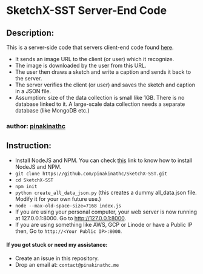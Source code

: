 # SketchX-SST Server-End Code

## Description:

This is a server-side code that servers client-end code found [here](https://github.com/pinakinathc/pinakinathc.github.io/blob/master/projects/_posts/sketchx-sst.html).

- It sends an image URL to the client (or user) which it recognize.
- The image is downloaded by the user from this URL.
- The user then draws a sketch and write a caption and sends it back to the server.
- The server verifies the client (or user) and saves the sketch and caption in a JSON file.
- Assumption: size of the data collection is small like 1GB. There is no database linked to it. A large-scale data collection needs a separate database (like MongoDB etc.)

### author: [pinakinathc](http://www.pinakinathc.me)

## Instruction:

- Install NodeJS and NPM. You can check [this](https://docs.npmjs.com/downloading-and-installing-node-js-and-npm) link to know how to install NodeJS and NPM.
- ```git clone https://github.com/pinakinathc/SketchX-SST.git```
- ```cd SketchX-SST```
- ```npm init```
- ```python create_all_data_json.py``` (this creates a dummy all_data.json file. Modify it for your own future use.)
- ```node --max-old-space-size=7168 index.js```
- If you are using your personal computer, your web server is now running at 127.0.0.1:8000. Go to <http://127.0.0.1:8000>.
- If you are using something like AWS, GCP or Linode or have a Public IP then, Go to ```http://<Your Public IP>:8000```.

#### If you got stuck or need my assistance:
- Create an issue in this repository.
- Drop an email at: ```contact@pinakinathc.me```
